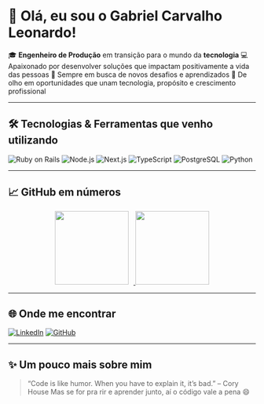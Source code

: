 # 👋 Olá, eu sou o Gabriel Carvalho Leonardo!

🎓 **Engenheiro de Produção** em transição para o mundo da **tecnologia**
💻 Apaixonado por desenvolver soluções que impactam positivamente a vida das pessoas
🚀 Sempre em busca de novos desafios e aprendizados
🎯 De olho em oportunidades que unam tecnologia, propósito e crescimento profissional

---

## 🛠️ Tecnologias & Ferramentas que venho utilizando

![Ruby on Rails](https://img.shields.io/badge/-Ruby%20on%20Rails-CC0000?style=flat&logo=ruby-on-rails&logoColor=white)
![Node.js](https://img.shields.io/badge/-Node.js-339933?style=flat&logo=node.js&logoColor=white)
![Next.js](https://img.shields.io/badge/-Next.js-000000?style=flat&logo=next.js&logoColor=white)
![TypeScript](https://img.shields.io/badge/-TypeScript-3178C6?style=flat&logo=typescript&logoColor=white)
![PostgreSQL](https://img.shields.io/badge/-PostgreSQL-336791?style=flat&logo=postgresql&logoColor=white)
![Python](https://img.shields.io/badge/-Python-3776AB?style=flat&logo=python&logoColor=white)

---

## 📈 GitHub em números

<div align="center">
  <a href="https://github.com/gabrielcleonardo">
    <img height="150em" style="margin-right: 10px;" src="https://github-readme-stats.vercel.app/api?username=gabrielcleonardo&show_icons=true&theme=tokyonight&include_all_commits=true&count_private=true"/>
    <img height="150em" src="https://github-readme-stats.vercel.app/api/top-langs/?username=gabrielcleonardo&layout=compact&langs_count=7&theme=tokyonight"/>
  </a>
</div>


---

## 🌐 Onde me encontrar

[![LinkedIn](https://img.shields.io/badge/-Gabriel%20Leonardo-0A66C2?style=flat&logo=linkedin&logoColor=white)](https://www.linkedin.com/in/gabrielcleonardo)
[![GitHub](https://img.shields.io/badge/-@gabrielcleonardo-181717?style=flat&logo=github&logoColor=white)](https://github.com/gabrielcleonardo)

---

## ✨ Um pouco mais sobre mim

> “Code is like humor. When you have to explain it, it’s bad.” – Cory House
> Mas se for pra rir e aprender junto, aí o código vale a pena 😄
